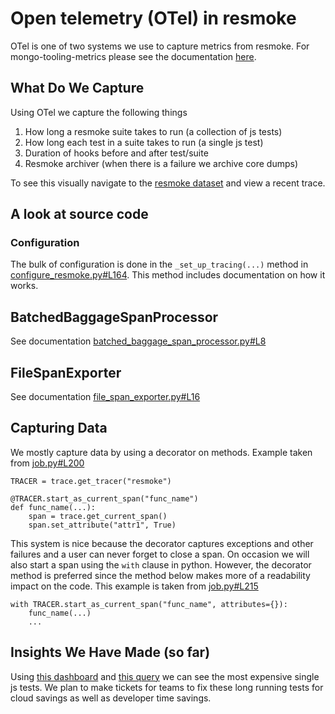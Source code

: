 # Open telemetry (OTel) in resmoke
OTel is one of two systems we use to capture metrics from resmoke. For mongo-tooling-metrics please see the documentation [here](README.md).

## What Do We Capture
Using OTel we capture the following things
1. How long a resmoke suite takes to run (a collection of js tests)
2. How long each test in a suite takes to run (a single js test)
3. Duration of hooks before and after test/suite
4. Resmoke archiver (when there is a failure we archive core dumps)

To see this visually navigate to the [resmoke dataset](https://ui.honeycomb.io/mongodb-4b/environments/production/datasets/resmoke/home) and view a recent trace.

## A look at source code

### Configuration
The bulk of configuration is done in the
`_set_up_tracing(...)` method in [configure_resmoke.py#L164](https://github.com/10gen/mongo/blob/976ce50f6134789e73c639848b35f10040f0ff4a/buildscripts/resmokelib/configure_resmoke.py#L164). This method includes documentation on how it works.

## BatchedBaggageSpanProcessor
See documentation [batched_baggage_span_processor.py#L8](https://github.com/mongodb/mongo/blob/976ce50f6134789e73c639848b35f10040f0ff4a/buildscripts/resmokelib/utils/batched_baggage_span_processor.py#L8)

## FileSpanExporter
See documentation [file_span_exporter.py#L16](https://github.com/10gen/mongo/blob/976ce50f6134789e73c639848b35f10040f0ff4a/buildscripts/resmokelib/utils/file_span_exporter.py#L16)

## Capturing Data
We mostly capture data by using a decorator on methods. Example taken from [job.py#L200](https://github.com/10gen/mongo/blob/6d36ac392086df85844870eef1d773f35020896c/buildscripts/resmokelib/testing/job.py#L200)
```
TRACER = trace.get_tracer("resmoke")

@TRACER.start_as_current_span("func_name")
def func_name(...):
    span = trace.get_current_span()
    span.set_attribute("attr1", True)
```
This system is nice because the decorator captures exceptions and other failures and a user can never forget to close a span. On occasion we will also start a span using the `with` clause in python. However, the decorator method is preferred since the method below makes more of a readability impact on the code. This example is taken from [job.py#L215](https://github.com/10gen/mongo/blob/6d36ac392086df85844870eef1d773f35020896c/buildscripts/resmokelib/testing/job.py#L215)
```
with TRACER.start_as_current_span("func_name", attributes={}):
    func_name(...)
    ...
```

## Insights We Have Made (so far)
Using [this dashboard](https://ui.honeycomb.io/mongodb-4b/environments/production/board/3bATQLb38bh/Server-CI) and [this query](https://ui.honeycomb.io/mongodb-4b/environments/production/datasets/resmoke/result/GFa2YJ6d4vU/a/7EYuMJtH8KX/Slowest-Resmoke-Tests) we can see the most expensive single js tests. We plan to make tickets for teams to fix these long running tests for cloud savings as well as developer time savings.
